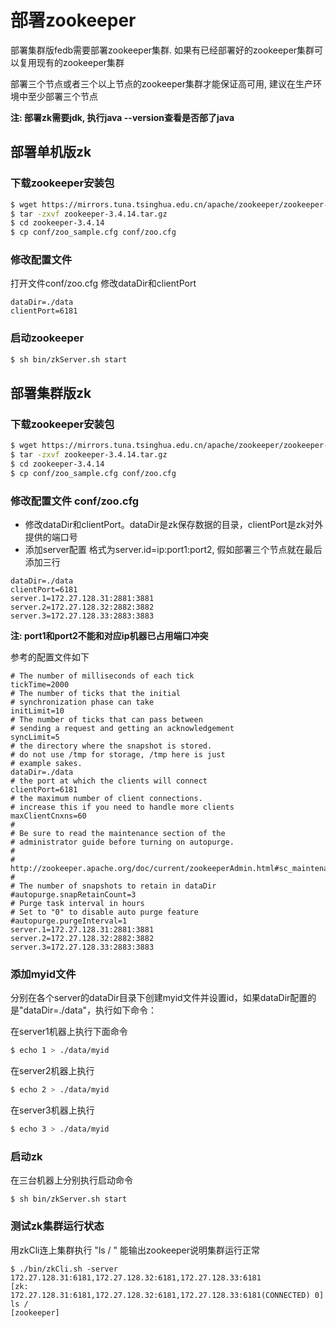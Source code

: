 # 部署zookeeper

部署集群版fedb需要部署zookeeper集群. 如果有已经部署好的zookeeper集群可以复用现有的zookeeper集群  

部署三个节点或者三个以上节点的zookeeper集群才能保证高可用, 建议在生产环境中至少部署三个节点  

**注: 部署zk需要jdk, 执行java --version查看是否部了java**


## 部署单机版zk

### 下载zookeeper安装包

```bash
$ wget https://mirrors.tuna.tsinghua.edu.cn/apache/zookeeper/zookeeper-3.4.14/zookeeper-3.4.14.tar.gz
$ tar -zxvf zookeeper-3.4.14.tar.gz
$ cd zookeeper-3.4.14
$ cp conf/zoo_sample.cfg conf/zoo.cfg
```

### 修改配置文件

打开文件conf/zoo.cfg 修改dataDir和clientPort

```
dataDir=./data
clientPort=6181
```

### 启动zookeeper

```bash
$ sh bin/zkServer.sh start
```

## 部署集群版zk

### 下载zookeeper安装包

```bash
$ wget https://mirrors.tuna.tsinghua.edu.cn/apache/zookeeper/zookeeper-3.4.14/zookeeper-3.4.14.tar.gz
$ tar -zxvf zookeeper-3.4.14.tar.gz
$ cd zookeeper-3.4.14
$ cp conf/zoo_sample.cfg conf/zoo.cfg
```

### 修改配置文件 conf/zoo.cfg

* 修改dataDir和clientPort。dataDir是zk保存数据的目录，clientPort是zk对外提供的端口号
* 添加server配置 格式为server.id=ip:port1:port2, 假如部署三个节点就在最后添加三行

```
dataDir=./data
clientPort=6181
server.1=172.27.128.31:2881:3881
server.2=172.27.128.32:2882:3882
server.3=172.27.128.33:2883:3883
```

**注: port1和port2不能和对应ip机器已占用端口冲突**

参考的配置文件如下

```asciidoc
# The number of milliseconds of each tick
tickTime=2000
# The number of ticks that the initial
# synchronization phase can take
initLimit=10
# The number of ticks that can pass between
# sending a request and getting an acknowledgement
syncLimit=5
# the directory where the snapshot is stored.
# do not use /tmp for storage, /tmp here is just
# example sakes.
dataDir=./data
# the port at which the clients will connect
clientPort=6181
# the maximum number of client connections.
# increase this if you need to handle more clients
maxClientCnxns=60
#
# Be sure to read the maintenance section of the
# administrator guide before turning on autopurge.
#
# http://zookeeper.apache.org/doc/current/zookeeperAdmin.html#sc_maintenance
#
# The number of snapshots to retain in dataDir
#autopurge.snapRetainCount=3
# Purge task interval in hours
# Set to "0" to disable auto purge feature
#autopurge.purgeInterval=1
server.1=172.27.128.31:2881:3881
server.2=172.27.128.32:2882:3882
server.3=172.27.128.33:2883:3883
```

### 添加myid文件

分别在各个server的dataDir目录下创建myid文件并设置id，如果dataDir配置的是"dataDir=./data"，执行如下命令：

在server1机器上执行下面命令

```bash
$ echo 1 > ./data/myid
```

在server2机器上执行

```bash
$ echo 2 > ./data/myid
```

在server3机器上执行

```bash
$ echo 3 > ./data/myid
```

### 启动zk

在三台机器上分别执行启动命令

```
$ sh bin/zkServer.sh start
```

### 测试zk集群运行状态

用zkCli连上集群执行 "ls / " 能输出zookeeper说明集群运行正常

```
$ ./bin/zkCli.sh -server 172.27.128.31:6181,172.27.128.32:6181,172.27.128.33:6181
[zk: 172.27.128.31:6181,172.27.128.32:6181,172.27.128.33:6181(CONNECTED) 0] ls /
[zookeeper]
```


